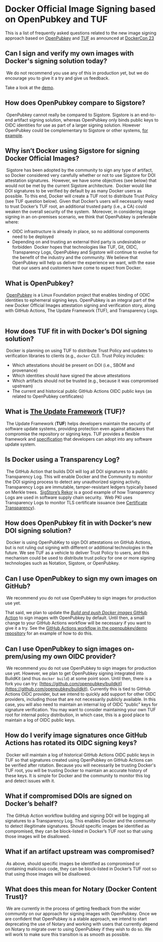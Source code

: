 # Docker Official Image Signing based on OpenPubkey and TUF

This is a list of frequently asked questions related to the new image signing approach based on [OpenPubkey](https://github.com/openpubkey/) and [TUF](https://theupdateframework.io/) as announced at [DockerCon 23](https://www.dockercon.com/2023/session/1777197/building-the-software-supply-chain-on-docker-official-images)

## Can I sign and verify my own images with Docker's signing solution today?
​
We do not recommend you use any of this in production yet, but we do encourage you to give it a try and give us feedback.


Take a look at the [demo](https://github.com/openpubkey/demo).
​
## How does OpenPubkey compare to Sigstore?
​
OpenPubkey cannot really be compared to Sigstore. Sigstore is an end-to-end artifact signing solution, whereas OpenPubkey only binds public keys to OIDC identities for use as part of a larger signing solution. However OpenPubkey could be complementary to Sigstore or other systems, [for example](https://github.com/sigstore/fulcio/issues/1056).
​
## Why isn’t Docker using Sigstore for signing Docker Official Images?
​
Sigstore has been adopted by the community to sign any type of artifact, so Docker considered very carefully whether or not to use Sigstore for DOI attestation signatures.
​
However, we have some objectives (see below) that would not be met by the current Sigstore architecture.
​
Docker would like DOI signatures to be verified by default by as many Docker users as possible. To this end, Docker will create a TUF root to distribute Trust Policy (see TUF question below). Given that Docker’s users will necessarily need to trust Docker’s TUF root, an additional trusted party (i.e., a CA) could weaken the overall security of the system.
​
Moreover, in considering image signing in an on-premises scenario, we think that OpenPubkey is preferable where:
​
* OIDC infrastructure is already in place, so no additional components need to be deployed
* Depending on and trusting an external third party is undesirable or forbidden
​
Docker hopes that technologies like TUF, Git, OIDC, Transparency Logs, OpenPubkey and Sigstore will continue to evolve for the benefit of the industry and the community. We believe that OpenPubkey will help us deliver the experience we want, with the ease that our users and customers have come to expect from Docker.
​
## What is OpenPubkey?
​
[OpenPubkey](https://github.com/openpubkey/openpubkey) is a Linux Foundation project that enables binding of ODIC identities to ephemeral signing keys. OpenPubkey is an integral part of the new Docker Official Images attestation signing and verification story, along with GitHub Actions, The Update Framework (TUF), and Transparency Logs.
​
## How does TUF fit in with Docker’s DOI signing solution?
​
Docker is planning on using TUF to distribute Trust Policy and updates to verification libraries to clients (e.g., `docker` CLI). Trust Policy includes:
​
* Which attestations should be present on DOI (i.e., SBOM and provenance)
* Which identities should have signed the above attestations
* Which artifacts should not be trusted (e.g., because it was compromised upstream)
* The current and historical public GitHub Actions OIDC public keys (as related to OpenPubkey certificates)
​
## What is [The Update Framework](https://theupdateframework.io/) (TUF)?
​
The Update Framework (**TUF**) helps developers maintain the security of software update systems, providing protection even against attackers that compromise the repository or signing keys. TUF provides a flexible framework and [specification](https://theupdateframework.github.io/specification/latest/) that developers can adopt into any software update system.
​
## Is Docker using a Transparency Log?
​
The GitHub Action that builds DOI will log all DOI signatures to a public Transparency Log. This will enable Docker and the Community to monitor the DOI signing process to detect any unauthorized signing activity.
​
Transparency Logs are immutable, tamper-resistant ledgers typically based on Merkle trees.
​
[SigStore’s Rekor](https://github.com/sigstore/rekor) is a good example of how Transparency Logs are used in software supply chain security.
​
Web PKI uses Transparency Logs to monitor TLS certificate issuance (see [Certificate Transparency](https://certificate.transparency.dev/)).
​
## How does OpenPubkey fit in with Docker’s new DOI signing solution?
​
Docker is using OpenPubKey to sign DOI attestations on GitHub Actions, but is not ruling out signing with different or additional technologies in the future. We see TUF as a vehicle to deliver Trust Policy to users, and this mechanism could be used to distribute trust policy for one or more signing technologies such as Notation, Sigstore, or OpenPubkey.
​
## Can I use OpenPubkey to sign my own images on GitHub?
​
We recommend you do not use OpenPubkey to sign images for production use yet.


That said, we plan to update the [_Build and push Docker images_ GitHub Action](https://github.com/marketplace/actions/build-and-push-docker-images) to sign images with OpenPubkey by default. Until then, a small change to your GitHub Actions workflow will be necessary if you want to give it a try. See the [GitHub Actions workflow in the openpubkey/demo repository](https://github.com/openpubkey/demo/blob/b6d10590e5333378d91ff4f15bf63ae0bc0c9d28/.github/workflows/docker-build.yaml#L37-L40) for an example of how to do this.
​
## Can I use OpenPubkey to sign images on-prem/using my own OIDC provider?
​
We recommend you do not use OpenPubkey to sign images for production use yet. However, we plan to get OpenPubkey signing integrated into BuildKit (and thus `docker build`) at some point soon. Until then, there is a fork you can try: [https://github.com/openpubkey/buildkit](https://github.com/openpubkey/buildkit). Currently this is tied to GitHub Actions OIDC provider, but we intend to quickly add support for other OIDC providers, including those that are not necessarily publicly available. In this case, you will also need to maintain an internal log of OIDC “public” keys for signature verification. You may want to consider maintaining your own TUF root for internal policy distribution, in which case, this is a good place to maintain a log of OIDC public keys.
​
## How do I verify image signatures once GitHub Actions has rotated its OIDC signing keys?
​
Docker will maintain a log of historical GitHub Actions OIDC public keys in TUF so that signatures created using OpenPubkey on GitHub Actions can be verified after rotation. Because you will necessarily be trusting Docker's TUF root, you will be trusting Docker to maintain an accurate history of these keys. It is simple for Docker and the community to monitor this log and detect issues with it.
​
## What if compromised DOIs are signed on Docker’s behalf?
​
The GitHub Action workflow building and signing DOI will be logging all signatures to a Transparency Log. This enables Docker and the community to detect illegitimate signatures. Should specific images be identified as compromised, they can be block-listed in Docker’s TUF root so that using those images will be disallowed.
​
## What if an artifact upstream was compromised?
​
As above, should specific images be identified as compromised or containing malicious code, they can be block-listed in Docker’s TUF root so that using those images will be disallowed.
​
## What does this mean for Notary (Docker Content Trust)?
​
We are currently in the process of getting feedback from the wider community on our approach for signing images with OpenPubkey. Once we are confident that OpenPubkey is a stable approach, we intend to start deprecating the use of Notary and working with users that currently depend on Notary to migrate over to using OpenPubkey if they wish to do so. We will work to make sure this transition is as smooth as possible.
